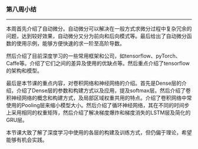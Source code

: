###	第八周小结
-------

​	本周首先介绍了自动微分。自动微分可以解决在一般方式求微分过程中复杂冗余的问题，达到较好效果，自动微分又分为前向和后向模式等。最后给出了自动微分函数的使用示例，能够方便快速的求一阶至高阶导数。

​	然后介绍了目前深度学习的一些常用框架和公司，如tensorflow、pyTorch、Caffe等。介绍了它们之间的差异及使用的优缺点等。然后重点介绍了tensorflow的架构和模型。

​	最后是本节课的重点内容，对卷积网络和神经网络的介绍。首先是Dense层的介绍，介绍了Dense层的参数和构建方式以及应用，提及softmax层。然后介绍了卷积神经网络的概念和构建方式，及局部区域权重共用的特点。介绍了卷积网络中常使用的Pooling层来缩小模型大小。然后介绍了循环神经网络，其在不同的时间步上采用相同的权重矩阵，然后介绍了解决梯度爆炸和梯度消失的LSTM层及简化的GRU层。

​	本节课大致了解了深度学习中使用的各层的构建及训练方式，但仍偏于理论，希望能够有机会实践。